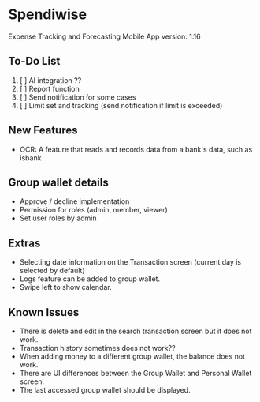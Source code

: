 # Spendiwise

Expense Tracking and Forecasting Mobile App
version: 1.16

## To-Do List
1. [ ] AI integration ?? 
2. [ ] Report function
3. [ ] Send notification for some cases
4. [ ] Limit set and tracking (send notification if limit is exceeded)

## New Features
- OCR: A feature that reads and records data from a bank's data, such as isbank

## Group wallet details
- Approve / decline implementation
- Permission for roles (admin, member, viewer)
- Set user roles by admin

## Extras
- Selecting date information on the Transaction screen (current day is selected by default)
- Logs feature can be added to group wallet.
- Swipe left to show calendar.

## Known Issues
- There is delete and edit in the search transaction screen but it does not work.
- Transaction history sometimes does not work??
- When adding money to a different group wallet, the balance does not work.
- There are UI differences between the Group Wallet and Personal Wallet screen.
- The last accessed group wallet should be displayed.